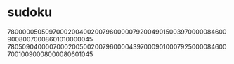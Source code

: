 # sudoku
780000050509700020040020079600000792004901500397000008460090080070008601010000045
780509040000700020050020079600004397000901000792500008460070010090008000080601045
